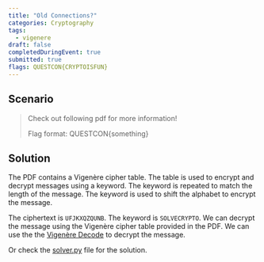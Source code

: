 ```yaml
---
title: "Old Connections?"
categories: Cryptography
tags: 
  - vigenere
draft: false
completedDuringEvent: true
submitted: true
flags: QUESTCON{CRYPTOISFUN}
---
```

## Scenario

> Check out following pdf for more information!
>
> Flag format: QUESTCON{something}

## Solution

The PDF contains a Vigenère cipher table. The table is used to encrypt and decrypt messages using a keyword. The keyword is repeated to match the length of the message. The keyword is used to shift the alphabet to encrypt the message.

The ciphertext is `UFJKXQZQUNB`. The keyword is `SOLVECRYPTO`. We can decrypt the message using the Vigenère cipher table provided in the PDF. We can use the the [Vigenère Decode](https://gchq.github.io/CyberChef/#recipe=Vigen%C3%A8re_Decode('SOLVECRYPTO')&input=VUZKS1hRWlFVTkI) to decrypt the message.

Or check the [solver.py](solver.py) file for the solution.
